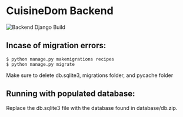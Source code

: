 # CuisineDom Backend  

![Backend Django Build](https://github.com/mbalazs98/Softtech_CuisineDom/workflows/CuisineDom%20Backend/badge.svg)


## Incase of migration errors:
```
$ python manage.py makemigrations recipes
$ python manage.py migrate
```
Make sure to delete db.sqlite3, migrations folder, and pycache folder  

## Running with populated database:
Replace the db.sqlite3 file with the database found in database/db.zip.

